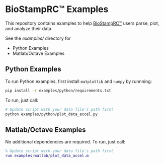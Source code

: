 # BioStampRC™ Examples

This repository contains examples to help [BioStampRC™](https://mc10inc.com) users parse, plot, and analyze their data.

See the *examples/* directory for 
- Python Examples
- Matlab/Octave Examples

## Python Examples
To run Python examples, first install `matplotlib` and `numpy` by runnning:

```bash
pip install -r examples/python/requirements.txt
```

To run, just call:

```bash
# Update script with your data file's path first
python examples/python/plot_data_accel.py
```

## Matlab/Octave Examples

No additional dependencies are required. To run, just call:

```matlab
% Update script with your data file's path first
run examples/matlab/plot_data_accel.m
```

